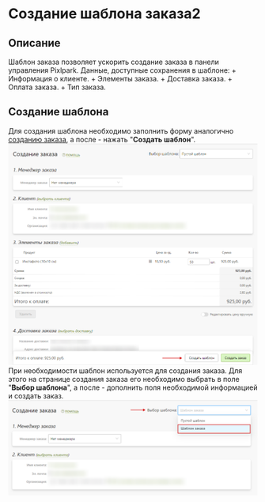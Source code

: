# Создание шаблона заказа2
## Описание
Шаблон заказа позволяет ускорить создание заказа в панели управления Pixlpark. Данные, доступные сохранения в шаблоне:
    + Информация о клиенте.
    + Элементы заказа.
    + Доставка заказа.
    + Оплата заказа.
    + Тип заказа.

## Создание шаблона
Для создания шаблона необходимо заполнить форму аналогично [созданию заказа](create.md#заполнение-формы), а после - нажать "__Создать шаблон__".
![](../_media/order/order-template-create.png)
При необходимости шаблон используется для создания заказа. Для этого на странице создания заказа его необходимо выбрать в поле "__Выбор шаблона__", а после - дополнить поля необходимой информацией и создать заказ.
![](../_media/order/order-template-choice.png)